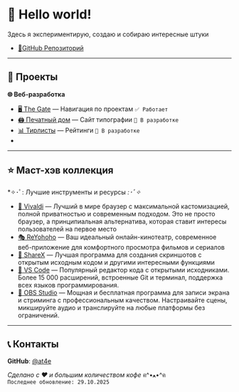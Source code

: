 # 👋 Hello world!

Здесь я экспериментирую, создаю и собираю интересные штуки
- [📁GitHub Репозиторий](https://github.com/at4e/at4e.github.io)
---

## 📂 Проекты

**🌐 Веб-разработка**
- [🖥️ The Gate](https://at4e.github.io/gate.html) — Навигация по проектам `✅ Работает`
- [🖨️ Печатный дом](https://at4e.github.io/pechatdom/index.html) — Сайт типографии `🚧 В разработке`
- [📊 Тирлисты](https://at4e.github.io/tier-list-editor/anime/index.html) — Рейтинги `🚧 В разработке`
- 
---

## ⭐ Маст-хэв коллекция

*✧･ﾟ: Лучшие инструменты и ресурсы *:･ﾟ✧*

- [🔮 Vivaldi](https://vivaldi.com/ru/) — Лучший в мире браузер с максимальной кастомизацией, полной приватностью и современным подходом. Это не просто браузер, а принципиальная альтернатива, которая ставит интересы пользователей на первое место
- [🎭 ReYohoho](https://reyohoho.github.io/reyohoho/) — Ваш идеальный онлайн-кинотеатр, современное веб-приложение для комфортного просмотра фильмов и сериалов
- [📸 ShareX](https://getsharex.com) — Лучшая программа для создания скриншотов с открытым исходным кодом и другими интересными функциями
- [💫 VS Code](https://code.visualstudio.com) — Популярный редактор кода с открытыми исходниками. Более 15 000 расширений, встроенные Git и терминал, поддержка всех языков программирования. 
- [🎥 OBS Studio](https://obsproject.com) — Мощная и бесплатная программа для записи экрана и стриминга с профессиональным качеством. Настраивайте сцены, микшируйте аудио и транслируйте на любые платформы без ограничений.

---

## 📞 Контакты

**GitHub**: [@at4e](https://github.com/at4e)

*Сделано с ❤️ и большим количеством кофе* ฅ^•ﻌ•^ฅ  
`Последнее обновление: 29.10.2025`

